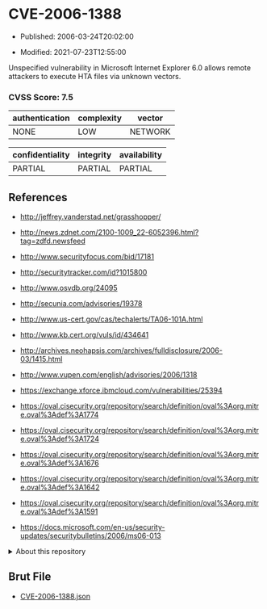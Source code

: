# CVE-2006-1388

- Published: 2006-03-24T20:02:00

- Modified: 2021-07-23T12:55:00

Unspecified vulnerability in Microsoft Internet Explorer 6.0 allows remote attackers to execute HTA files via unknown vectors.

### CVSS Score: **7.5**

| authentication | complexity | vector |
| --- | --- | --- |
| NONE | LOW | NETWORK |

| confidentiality | integrity | availability |
| --- | --- | --- |
| PARTIAL | PARTIAL | PARTIAL |

## References

* http://jeffrey.vanderstad.net/grasshopper/

* http://news.zdnet.com/2100-1009_22-6052396.html?tag=zdfd.newsfeed

* http://www.securityfocus.com/bid/17181

* http://securitytracker.com/id?1015800

* http://www.osvdb.org/24095

* http://secunia.com/advisories/19378

* http://www.us-cert.gov/cas/techalerts/TA06-101A.html

* http://www.kb.cert.org/vuls/id/434641

* http://archives.neohapsis.com/archives/fulldisclosure/2006-03/1415.html

* http://www.vupen.com/english/advisories/2006/1318

* https://exchange.xforce.ibmcloud.com/vulnerabilities/25394

* https://oval.cisecurity.org/repository/search/definition/oval%3Aorg.mitre.oval%3Adef%3A1774

* https://oval.cisecurity.org/repository/search/definition/oval%3Aorg.mitre.oval%3Adef%3A1724

* https://oval.cisecurity.org/repository/search/definition/oval%3Aorg.mitre.oval%3Adef%3A1676

* https://oval.cisecurity.org/repository/search/definition/oval%3Aorg.mitre.oval%3Adef%3A1642

* https://oval.cisecurity.org/repository/search/definition/oval%3Aorg.mitre.oval%3Adef%3A1591

* https://docs.microsoft.com/en-us/security-updates/securitybulletins/2006/ms06-013

<details>
<summary>About this repository</summary> 

  This repository is part of the project [Live Hack CVE](https://github.com/Live-Hack-CVE). Main website can be found [www.live-hack.org](https://www.live-hack.org) 
  
  Made by [Sn0wAlice](https://github.com/Sn0wAlice) for the people that care about security and need to have a feed of the latest CVEs. Hope you enjoy it, don't forget to star the repo and follow me on [Twitter](https://twitter.com/Sn0wAlice) and [Github](https://github.com/Sn0wAlice). And that is my [personnal website](https://www.alice-snow.me/)

  - [Home Page](https://github.com/Live-Hack-CVE)
  - [Framework](https://github.com/Live-Hack-CVE/cve-framework)
  - [CVE database](https://github.com/Live-Hack-CVE/full_database)
  - [Changelog](https://github.com/Live-Hack-CVE/Changelog)
</details>

## Brut File

* [CVE-2006-1388.json](https://raw.githubusercontent.com/Live-Hack-CVE/full_database/main/cves/2006/CVE-2006-1388.json)

